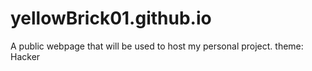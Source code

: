 # yellowBrick01.github.io
A public webpage that will be used to host my personal project.
theme: Hacker
